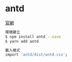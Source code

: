 <h1>antd</h1>

[官網](https://ant.design/index-cn)

```bash
環境建立
$ npm install antd --save
$ yarn add antd
```

```bash
載入樣式
import 'antd/dist/antd.css';
```